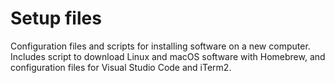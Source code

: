 # Setup files

Configuration files and scripts for installing software on a new computer. Includes script to download Linux and macOS software with Homebrew, and configuration files for Visual Studio Code and iTerm2.
